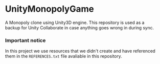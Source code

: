 # UnityMonopolyGame
A Monopoly clone using Unity3D engine. This repository is used as a backup for Unity Collaborate in case anything goes wrong in during sync.

### Important notice
In this project we use resources that we didn't create and have referenced them in the `REFERENCES.txt` file avaliable in this repository.
